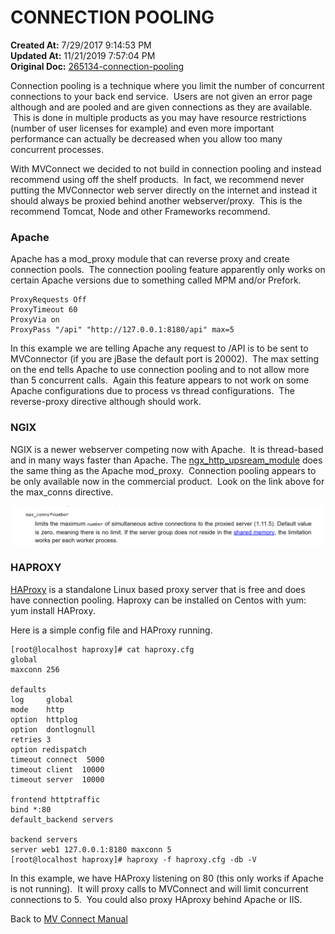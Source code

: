 # CONNECTION POOLING

**Created At:** 7/29/2017 9:14:53 PM  
**Updated At:** 11/21/2019 7:57:04 PM  
**Original Doc:** [265134-connection-pooling](https://docs.zumasys.com/36307-mv-connect/265134-connection-pooling)  


Connection pooling is a technique where you limit the number of concurrent connections to your back end service.  Users are not given an error page although and are pooled and are given connections as they are available.  This is done in multiple products as you may have resource restrictions (number of user licenses for example) and even more important performance can actually be decreased when you allow too many concurrent processes.

With MVConnect we decided to not build in connection pooling and instead recommend using off the shelf products.  In fact, we recommend never putting the MVConnector web server directly on the internet and instead it should always be proxied behind another webserver/proxy.  This is the recommend Tomcat, Node and other Frameworks recommend.

### Apache

Apache has a mod\_proxy module that can reverse proxy and create connection pools.  The connection pooling feature apparently only works on certain Apache versions due to something called MPM and/or Prefork.

```
ProxyRequests Off
ProxyTimeout 60
ProxyVia on
ProxyPass "/api" "http://127.0.0.1:8180/api" max=5
```

In this example we are telling Apache any request to /API is to be sent to MVConnector (if you are jBase the default port is 20002).  The max setting on the end tells Apache to use connection pooling and to not allow more than 5 concurrent calls.  Again this feature appears to not work on some Apache configurations due to process vs thread configurations.  The reverse-proxy directive although should work.

### NGIX

NGIX is a newer webserver competing now with Apache.  It is thread-based and in many ways faster than Apache. The [ngx\_http\_upsream\_module](http://nginx.org/en/docs/http/ngx_http_upstream_module.html#upstream) does the same thing as the Apache mod\_proxy.  Connection pooling appears to be only available now in the commercial product.  Look on the link above for the max\_conns directive.

![](./1501364364091.jpg)

### HAPROXY

[HAProxy](http://www.haproxy.org/) is a standalone Linux based proxy server that is free and does have connection pooling. Haproxy can be installed on Centos with yum: yum install HAProxy.

Here is a simple config file and HAProxy running.

```
[root@localhost haproxy]# cat haproxy.cfg
global
maxconn 256

defaults
log     global
mode    http
option  httplog
option  dontlognull
retries 3
option redispatch
timeout connect  5000
timeout client  10000
timeout server  10000

frontend httptraffic
bind *:80
default_backend servers

backend servers
server web1 127.0.0.1:8180 maxconn 5
[root@localhost haproxy]# haproxy -f haproxy.cfg -db -V
```

In this example, we have HAProxy listening on 80 (this only works if Apache is not running).  It will proxy calls to MVConnect and will limit concurrent connections to 5.  You could also proxy HAproxy behind Apache or IIS.



Back to [MV Connect Manual](mv-connect-manual)
